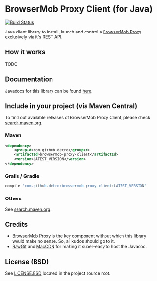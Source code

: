 # BrowserMob Proxy Client (for Java)

[![Build Status](https://travis-ci.org/detro/browsermob-proxy-client.svg?branch=master)](https://travis-ci.org/detro/browsermob-proxy-client)

Java client library to install, launch and control a [BrowserMob Proxy](https://github.com/lightbody/browsermob-proxy)
exclusively via it's REST API.

## How it works
TODO

## Documentation
Javadocs for this library can be found [here](https://cdn.rawgit.com/detro/browsermob-proxy-client/master/docs/javadoc/index.html).

## Include in your project (via Maven Central)

To find out available releases of BrowserMob Proxy Client, please check [search.maven.org](http://search.maven.org/#search%7Cga%7C1%7Cbrowsermob-proxy-client).

### Maven
```xml
<dependency>
    <groupId>com.github.detro</groupId>
    <artifactId>browsermob-proxy-client</artifactId>
    <version>LATEST_VERSION</version>
</dependency>
```

### Grails / Gradle
```groovy
compile 'com.github.detro:browsermob-proxy-client:LATEST_VERSION'
```

### Others
See [search.maven.org](http://search.maven.org/#search%7Cga%7C1%7Cbrowsermob-proxy-client).

## Credits

* [BrowserMob Proxy](https://github.com/lightbody/browsermob-proxy) is the key component without which this library
would make no sense. So, all kudos should go to it.
* [RawGit](https://rawgit.com/) and [MacCDN](http://www.maxcdn.com/) for making it super-easy to host the Javadoc.

## License (BSD)

See [LICENSE.BSD](./LICENSE.BSD) located in the project source root.


